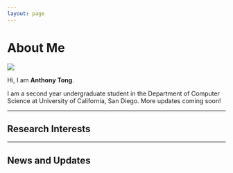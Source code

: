 ```yaml
---
layout: page
---
```


# About Me

<img src="images/pfp.JPEG" class="floatpic">

Hi, I am **Anthony Tong**.

I am a second year undergraduate student in the Department of Computer Science at University of California, San Diego. More updates coming soon!

---

## Research Interests



---

## News and Updates

<br>

